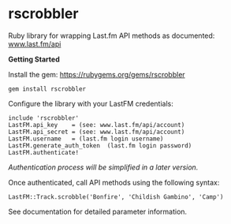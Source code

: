 # rscrobbler
Ruby library for wrapping Last.fm API methods as documented: www.last.fm/api

**Getting Started**

Install the gem: https://rubygems.org/gems/rscrobbler

```gem install rscrobbler```

Configure the library with your LastFM credentials:

    include 'rscrobbler'
    LastFM.api_key    = (see: www.last.fm/api/account)
    LastFM.api_secret = (see: www.last.fm/api/account)
    LastFM.username   = (last.fm login username)
    LastFM.generate_auth_token  (last.fm login password)
    LastFM.authenticate!
*Authentication process will be simplified in a later version.*

Once authenticated, call API methods using the following syntax:

```LastFM::Track.scrobble('Bonfire', 'Childish Gambino', 'Camp')```

See documentation for detailed parameter information.